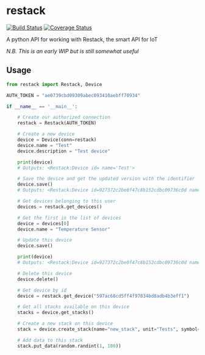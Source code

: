 # restack

[![Build Status](https://travis-ci.org/lepoetemaudit/restack.svg?branch=master)](https://travis-ci.org/lepoetemaudit/restack) [![Coverage Status](https://coveralls.io/repos/lepoetemaudit/restack/badge.svg?branch=master)](https://coveralls.io/r/lepoetemaudit/restack?branch=master)

A python API for working with Restack, the smart API for IoT

*N.B. This is an early WIP but is still somewhat useful*

## Usage

```python
from restack import Restack, Device

AUTH_TOKEN = "ae0739cbd09309abec093410aebff70934"

if __name__ == '__main__':

    # Create our authorized connection
    restack = Restack(AUTH_TOKEN)

    # Create a new device
    device = Device(conn=restack)
    device.name = "Test"
    device.description = "Test device"

    print(device)
    # Outputs: <Restack:Device id= name='Test'>

    # Save the device and get the updated version with the identifier
    device.save()
    # Outputs: <Restack:Device id=927372c2be0f47c8b152cdbc09736c0d name='Test'>

    # Get devices belonging to this user
    devices = restack.get_devices()

    # Get the first in the list of devices
    device = devices[0]
    device.name = "Temperature Sensor"

    # Update this device
    device.save()

    print(device)
    # Outputs: <Restack:Device id=927372c2be0f47c8b152cdbc09736c0d name='Temperature Sensor'>

    # Delete this device
    device.delete()

    # Get device by id
    device = restack.get_device("597ac68cd5ff4f97834bd8adb4b3eff1")

    # Get all stacks available on this device
    stacks = device.get_stacks()

    # Create a new stack on this device
    stack = device.create_stack(name="new_stack", unit="Tests", symbol="UT", stack_type=Stack.NUMERIC)

    # Add data to this stack
    stack.put_data(random.randint(1, 100))
```




